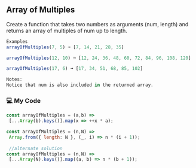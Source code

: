 ## Array of Multiples

Create a function that takes two numbers as arguments (num, length) and returns an array of multiples of num up to length.
```js
Examples
arrayOfMultiples(7, 5) ➞ [7, 14, 21, 28, 35]

arrayOfMultiples(12, 10) ➞ [12, 24, 36, 48, 60, 72, 84, 96, 108, 120]

arrayOfMultiples(17, 6) ➞ [17, 34, 51, 68, 85, 102]

Notes:
Notice that num is also included in the returned array.
```
### :computer: My Code
```js
const arrayOfMultiples = (a,b) => 
 [...Array(b).keys()].map(x => ++x * a);

const arrayOfMultiples = (n,N) =>
 Array.from({ length: N }, (_, i) => n * (i + 1));
 
 //alternate solution
const arrayOfMultiples = (n,N) =>
 [...Array(N).keys()].map((a, b) => n * (b + 1));
```
